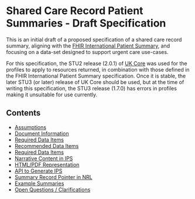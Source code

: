 # Shared Care Record Patient Summaries - Draft Specification

This is an initial draft of a proposed specification of a shared care record summary, aligning with the [FHIR International Patient Summary](https://build.fhir.org/ig/HL7/fhir-ips/index.html), and focusing on a data-set designed to support urgent care use-cases.

For this specification, the STU2 release (2.0.1) of [UK Core](https://simplifier.net/guide/UKCoreVersionHistory/Home?version=current) was used for the profiles to apply to resources returned, in combination with those defined in the FHIR International Patient Summary specification. Once it is stable, the later STU3 (or later) release of UK Core should be used, but at the time of writing this specification, the STU3 release (1.7.0) has errors in profiles making it unsuitable for use currently.

## Contents

 * [Assumptions](Assumptions.md)
 * [Document Information](DocumentInformation.md)
 * [Required Data Items](RequiredDataItems.md)
 * [Recommended Data Items](RecommendedDataItems.md)
 * [Required Data Items](RequiredDataItems.md)
 * [Narrative Content in IPS](NarrativeInIPS.md)
 * [HTML/PDF Representation](HTMLPDF.md)
 * [API to Generate IPS](API.md)
 * [Summary Record Pointer in NRL](NRL.md)
 * [Example Summaries](Examples.md)
 * [Open Questions / Clarifications](OpenQuestions.md)